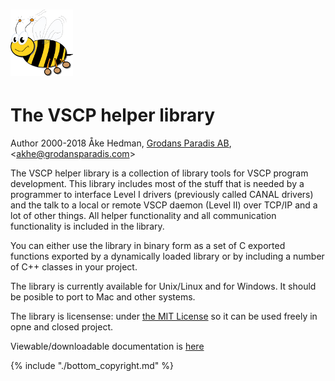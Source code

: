 # ![](/assets/logo_100.png)

# The VSCP helper library

Author 2000-2018 Åke Hedman, [Grodans Paradis AB](http://www.grodansparadis.com), &lt;[akhe@grodansparadis.com](mailto:akhe@grodansparadis.com)&gt;

The VSCP helper library is a collection of library tools for VSCP program development. This library includes most of the stuff that is needed by a programmer to interface Level I drivers (previously called CANAL drivers) and the talk to a local or remote VSCP daemon (Level II) over TCP/IP and a lot of other things. All helper functionality and all communication functionality is included in the library.

You can either use the library in binary form as a set of C exported functions exported by a dynamically loaded library or by including a number of C++ classes in your project.

The library is currently available for Unix/Linux and for Windows. It should be posible to port to Mac and other systems.

The library is licensense: under [the  MIT License](https://opensource.org/licenses/MIT) so it can be used freely in opne and closed project.

Viewable/downloadable documentation is [here](https://grodansparadis.gitbooks.io/the-vscp-helper-library)

{% include "./bottom_copyright.md" %}

